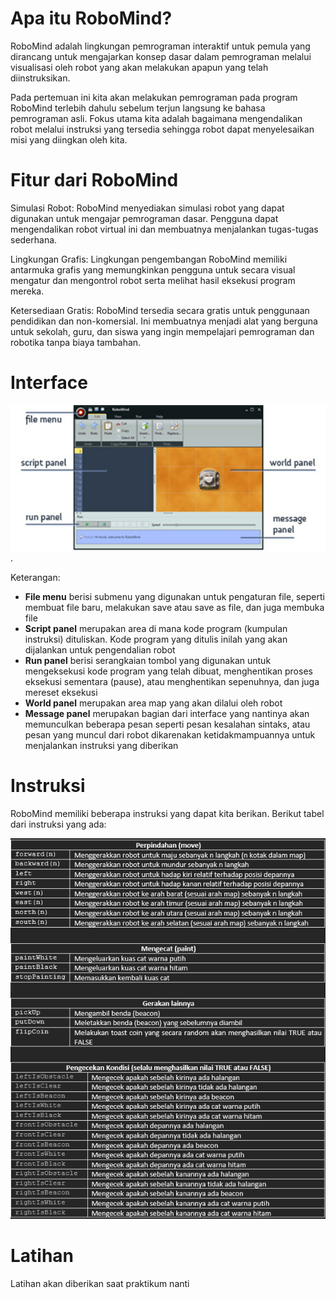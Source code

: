 # Apa itu RoboMind?
RoboMind adalah lingkungan pemrograman interaktif untuk pemula yang dirancang untuk mengajarkan konsep dasar dalam pemrograman melalui visualisasi oleh robot yang akan melakukan apapun yang telah diinstruksikan.

Pada pertemuan ini kita akan melakukan pemrograman pada program RoboMind terlebih dahulu sebelum terjun langsung ke bahasa pemrograman asli. Fokus utama kita adalah bagaimana mengendalikan robot melalui instruksi yang tersedia sehingga robot dapat menyelesaikan misi yang diingkan oleh kita.

# Fitur dari RoboMind
Simulasi Robot: RoboMind menyediakan simulasi robot yang dapat digunakan untuk mengajar pemrograman dasar. Pengguna dapat mengendalikan robot virtual ini dan membuatnya menjalankan tugas-tugas sederhana.

Lingkungan Grafis: Lingkungan pengembangan RoboMind memiliki antarmuka grafis yang memungkinkan pengguna untuk secara visual mengatur dan mengontrol robot serta melihat hasil eksekusi program mereka.

Ketersediaan Gratis: RoboMind tersedia secara gratis untuk penggunaan pendidikan dan non-komersial. Ini membuatnya menjadi alat yang berguna untuk sekolah, guru, dan siswa yang ingin mempelajari pemrograman dan robotika tanpa biaya tambahan.

# Interface
![Interface](Images/Interface.png).

Keterangan:
- **File menu** berisi submenu yang digunakan untuk pengaturan file, seperti membuat file baru, melakukan save atau save as file, dan juga membuka file
- **Script panel** merupakan area di mana kode program (kumpulan instruksi) dituliskan. Kode program yang ditulis inilah yang akan dijalankan untuk pengendalian robot
- **Run panel** berisi serangkaian tombol yang digunakan untuk mengeksekusi kode program yang telah dibuat, menghentikan proses eksekusi sementara (pause), atau menghentikan sepenuhnya, dan juga mereset eksekusi
- **World panel** merupakan area map yang akan dilalui oleh robot
- **Message panel** merupakan bagian dari interface yang nantinya akan memunculkan beberapa pesan seperti pesan kesalahan sintaks, atau pesan yang muncul dari robot dikarenakan ketidakmampuannya untuk menjalankan instruksi yang diberikan

# Instruksi
RoboMind memiliki beberapa instruksi yang dapat kita berikan. Berikut tabel dari instruksi yang ada:

![Tabel Instruksi](Images/Instruksi.png)

# Latihan
Latihan akan diberikan saat praktikum nanti